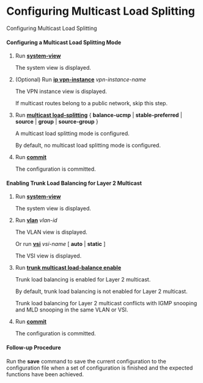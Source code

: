 Configuring Multicast Load Splitting
====================================

Configuring Multicast Load Splitting

#### Configuring a Multicast Load Splitting Mode

1. Run [**system-view**](cmdqueryname=system-view)
   
   The system view is displayed.
2. (Optional) Run [**ip vpn-instance**](cmdqueryname=ip+vpn-instance) *vpn-instance-name*
   
   The VPN instance view is displayed.
   
   If multicast routes belong to a public network, skip this step.
3. Run [**multicast load-splitting**](cmdqueryname=multicast+load-splitting) { **balance-ucmp** | **stable-preferred** | **source** | **group** | **source-group** }
   
   A multicast load splitting mode is configured.
   
   By default, no multicast load splitting mode is configured.
4. Run [**commit**](cmdqueryname=commit)
   
   The configuration is committed.

#### Enabling Trunk Load Balancing for Layer 2 Multicast

1. Run [**system-view**](cmdqueryname=system-view)
   
   The system view is displayed.
2. Run [**vlan**](cmdqueryname=vlan) *vlan-id*
   
   The VLAN view is displayed.
   
   Or run [**vsi**](cmdqueryname=vsi) *vsi-name* [ **auto** | **static** ]
   
   The VSI view is displayed.
3. Run [**trunk multicast load-balance enable**](cmdqueryname=trunk+multicast+load-balance+enable)
   
   Trunk load balancing is enabled for Layer 2 multicast.
   
   By default, trunk load balancing is not enabled for Layer 2 multicast.
   
   Trunk load balancing for Layer 2 multicast conflicts with IGMP snooping and MLD snooping in the same VLAN or VSI.
4. Run [**commit**](cmdqueryname=commit)
   
   The configuration is committed.

#### Follow-up Procedure

Run the **save** command to save the current configuration to the configuration file when a set of configuration is finished and the expected functions have been achieved.